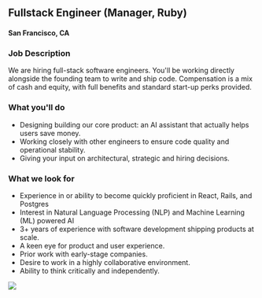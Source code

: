 ## Fullstack Engineer (Manager, Ruby)
#### San Francisco, CA

### Job Description
We are hiring full-stack software engineers. You'll be working directly alongside the founding team to write and ship code. Compensation is a mix of cash and equity, with full benefits and standard start-up perks provided.

### What you'll do
+	Designing building our core product: an AI assistant that actually helps users save money.
+	Working closely with other engineers to ensure code quality and operational stability.
+	Giving your input on architectural, strategic and hiring decisions.

### What we look for
+	Experience in or ability to become quickly proficient in React, Rails, and Postgres
+	Interest in Natural Language Processing (NLP) and Machine Learning (ML) powered AI
+	3+ years of experience with software development shipping products at scale.
+	A keen eye for product and user experience.
+	Prior work with early-stage companies.
+	Desire to work in a highly collaborative environment.
+	Ability to think critically and independently.


[<img src="https://dabuttonfactory.com/button.png?t=Apply&f=Calibri-Bold&ts=24&tc=fff&tshs=1&tshc=000&hp=20&vp=8&c=5&bgt=gradient&bgc=3d85c6&ebgc=073763">](https://letsrockit.co/users/auth/github?job_id=vhjpbq-fullstack-engineer-manager-ruby/)
